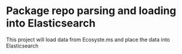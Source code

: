 # Package repo parsing and loading into Elasticsearch

This project will load data from Ecosyste.ms and place the data into
Elasticsearch
